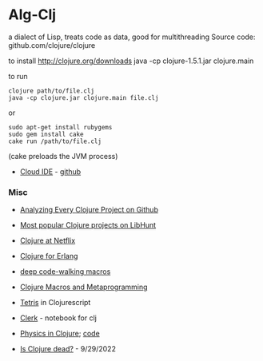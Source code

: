 Alg-Clj
=======

a dialect of Lisp, treats code as data, good for multithreading
Source code: github.com/clojure/clojure

to install
http://clojure.org/downloads
    java -cp clojure-1.5.1.jar clojure.main

to run

    clojure path/to/file.clj
    java -cp clojure.jar clojure.main file.clj

or 

    sudo apt-get install rubygems
    sudo gem install cake
    cake run /path/to/file.clj

(cake preloads the JVM process)


+ [Cloud IDE](http://nightcoders.net/) - [github](https://github.com/oakes/Nightcoders.net)

### Misc

+ [Analyzing Every Clojure Project on Github](https://blog.phronemophobic.com/dewey-analysis.html)
+ [Most popular Clojure projects on LibHunt](https://www.libhunt.com/l/clojure)
+ [Clojure at Netflix](https://speakerdeck.com/daveray/clojure-at-netflix)

+ [Clojure for Erlang](https://github.com/clojerl/clojerl)
+ [deep code-walking macros](https://blog.fogus.me/2013/07/17/an-introduction-to-deep-code-walking-macros-with-clojure/)

+ [Clojure Macros and Metaprogramming](https://clojure-doc.github.io/articles/language/macros/)

+ [Tetris](https://shaunlebron.github.io/t3tr0s-slides/#0) in Clojurescript
+ [Clerk](https://github.com/nextjournal/clerk) - notebook for clj
+ [Physics in Clojure](https://www.loom.com/share/08a7103f338c437b88ec0fecfcd99922); [code](https://github.com/sicmutils/sicmutils)
+ [Is Clojure dead?](https://news.ycombinator.com/item?id=33018037) - 9/29/2022
